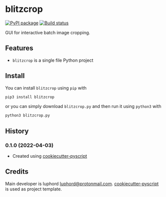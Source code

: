 # blitzcrop

[![PyPI package](https://img.shields.io/pypi/v/blitzcrop)](https://pypi.python.org/pypi/blitzcrop)
[![Build status](https://github.com/luphord/blitzcrop/actions/workflows/lint-test.yml/badge.svg)](https://github.com/luphord/blitzcrop/actions)

GUI for interactive batch image cropping.

## Features
* `blitzcrop` is a single file Python project

## Install

You can install `blitzcrop` using `pip` with

```bash
pip3 install blitzcrop
```

or you can simply download `blitzcrop.py` and then run it using `python3` with

```bash
python3 blitzcrop.py
```

## History

### 0.1.0 (2022-04-03)
* Created using [cookiecutter-pyscript](https://github.com/luphord/cookiecutter-pyscript)

## Credits

Main developer is luphord <luphord@protonmail.com>. [cookiecutter-pyscript](https://github.com/luphord/cookiecutter-pyscript) is used as project template.
